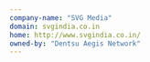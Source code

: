 ```yaml
---
company-name: "SVG Media"
domain: svgindia.co.in
home: http://www.svgindia.co.in/
owned-by: "Dentsu Aegis Network"
---
```




